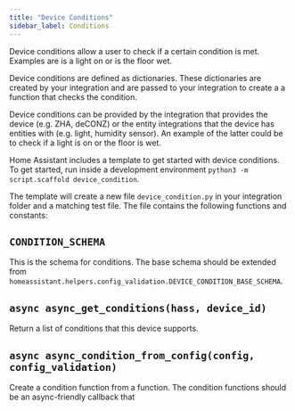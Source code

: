 ```yaml
---
title: "Device Conditions"
sidebar_label: Conditions
---
```


Device conditions allow a user to check if a certain condition is met. Examples are is a light on or is the floor wet.

Device conditions are defined as dictionaries. These dictionaries are created by your integration and are passed to your integration to create a a function that checks the condition.

Device conditions can be provided by the integration that provides the device (e.g. ZHA, deCONZ) or the entity integrations that the device has entities with (e.g. light, humidity sensor).
An example of the latter could be to check if a light is on or the floor is wet.

Home Assistant includes a template to get started with device conditions. To get started, run inside a development environment `python3 -m script.scaffold device_condition`.

The template will create a new file `device_condition.py` in your integration folder and a matching test file. The file contains the following functions and constants:

## `CONDITION_SCHEMA`

This is the schema for conditions. The base schema should be extended from `homeassistant.helpers.config_validation.DEVICE_CONDITION_BASE_SCHEMA`.

## `async async_get_conditions(hass, device_id)`

Return a list of conditions that this device supports.

## `async async_condition_from_config(config, config_validation)`

Create a condition function from a function. The condition functions should be an async-friendly callback that
